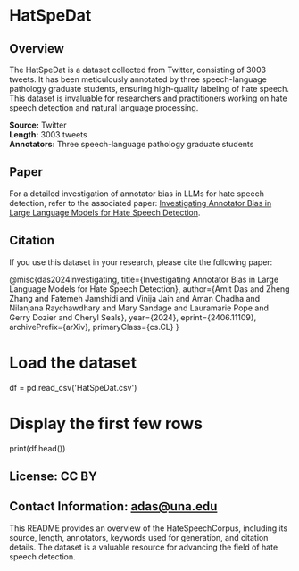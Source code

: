 # HatSpeDat

## Overview
The HatSpeDat is a dataset collected from Twitter, consisting of 3003 tweets. It has been meticulously annotated by three speech-language pathology graduate students, ensuring high-quality labeling of hate speech. This dataset is invaluable for researchers and practitioners working on hate speech detection and natural language processing.

**Source:** Twitter  
**Length:** 3003 tweets  
**Annotators:** Three speech-language pathology graduate students  

## Paper
For a detailed investigation of annotator bias in LLMs for hate speech detection, refer to the associated paper: [Investigating Annotator Bias in Large Language Models for Hate Speech Detection](https://arxiv.org/abs/2406.11109).

## Citation
If you use this dataset in your research, please cite the following paper:

@misc{das2024investigating,
title={Investigating Annotator Bias in Large Language Models for Hate Speech Detection},
author={Amit Das and Zheng Zhang and Fatemeh Jamshidi and Vinija Jain and Aman Chadha and Nilanjana Raychawdhary and Mary Sandage and Lauramarie Pope and Gerry Dozier and Cheryl Seals},
year={2024},
eprint={2406.11109},
archivePrefix={arXiv},
primaryClass={cs.CL}
}

# Load the dataset
df = pd.read_csv('HatSpeDat.csv')

# Display the first few rows
print(df.head())

## License: CC BY

Contact Information: adas@una.edu
---

This README provides an overview of the HateSpeechCorpus, including its source, length, annotators, keywords used for generation, and citation details. The dataset is a valuable resource for advancing the field of hate speech detection.


